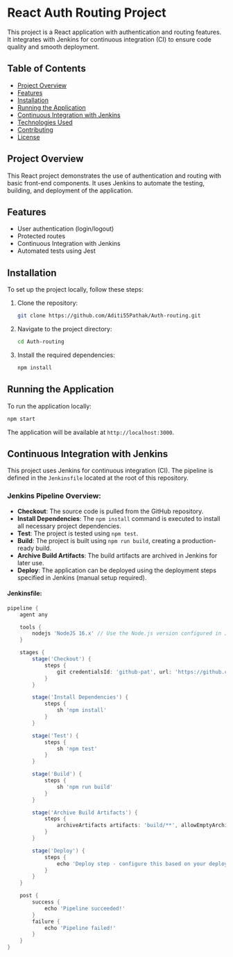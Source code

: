 # React Auth Routing Project

This project is a React application with authentication and routing features. It integrates with Jenkins for continuous integration (CI) to ensure code quality and smooth deployment.

## Table of Contents

- [Project Overview](#project-overview)
- [Features](#features)
- [Installation](#installation)
- [Running the Application](#running-the-application)
- [Continuous Integration with Jenkins](#continuous-integration-with-jenkins)
- [Technologies Used](#technologies-used)
- [Contributing](#contributing)
- [License](#license)

## Project Overview

This React project demonstrates the use of authentication and routing with basic front-end components. It uses Jenkins to automate the testing, building, and deployment of the application.

## Features

- User authentication (login/logout)
- Protected routes
- Continuous Integration with Jenkins
- Automated tests using Jest

## Installation

To set up the project locally, follow these steps:

1. Clone the repository:
   ```bash
   git clone https://github.com/Aditi55Pathak/Auth-routing.git
   ```

2. Navigate to the project directory:
   ```bash
   cd Auth-routing
   ```

3. Install the required dependencies:
   ```bash
   npm install
   ```

## Running the Application

To run the application locally:

```bash
npm start
```

The application will be available at `http://localhost:3000`.

## Continuous Integration with Jenkins

This project uses Jenkins for continuous integration (CI). The pipeline is defined in the `Jenkinsfile` located at the root of this repository.

### Jenkins Pipeline Overview:

- **Checkout**: The source code is pulled from the GitHub repository.
- **Install Dependencies**: The `npm install` command is executed to install all necessary project dependencies.
- **Test**: The project is tested using `npm test`.
- **Build**: The project is built using `npm run build`, creating a production-ready build.
- **Archive Build Artifacts**: The build artifacts are archived in Jenkins for later use.
- **Deploy**: The application can be deployed using the deployment steps specified in Jenkins (manual setup required).

#### Jenkinsfile:

```groovy
pipeline {
    agent any

    tools {
        nodejs 'NodeJS 16.x' // Use the Node.js version configured in Jenkins
    }

    stages {
        stage('Checkout') {
            steps {
                git credentialsId: 'github-pat', url: 'https://github.com/Aditi55Pathak/Auth-routing.git', branch: 'master'
            }
        }

        stage('Install Dependencies') {
            steps {
                sh 'npm install'
            }
        }

        stage('Test') {
            steps {
                sh 'npm test'
            }
        }

        stage('Build') {
            steps {
                sh 'npm run build'
            }
        }

        stage('Archive Build Artifacts') {
            steps {
                archiveArtifacts artifacts: 'build/**', allowEmptyArchive: true
            }
        }

        stage('Deploy') {
            steps {
                echo 'Deploy step - configure this based on your deployment method'
            }
        }
    }

    post {
        success {
            echo 'Pipeline succeeded!'
        }
        failure {
            echo 'Pipeline failed!'
        }
    }
}
